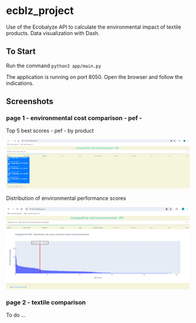 # ecblz_project
Use of the Ecobalyze API to calculate the environmental impact of textile products.
Data visualization with Dash. 

## To Start
Run the command ``python3 app/main.py``

The application is running on port 8050. 
Open the browser and follow the indications.

## Screenshots

### page 1 - environmental cost comparison - pef -

Top 5 best scores - pef - by product

<img src="screenshots/ecbl-dash004.png" alt="Top 5 by product" width="800"/>


Distribution of environmental performance scores

<img src="screenshots/ecbl-dash005.png" alt="distribution of environmental performance scores" width="800"/>


### page 2 - textile comparison

To do ...

